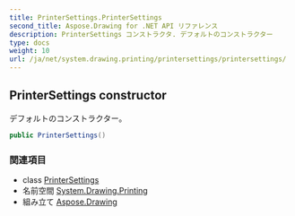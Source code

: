 ```yaml
---
title: PrinterSettings.PrinterSettings
second_title: Aspose.Drawing for .NET API リファレンス
description: PrinterSettings コンストラクタ. デフォルトのコンストラクター
type: docs
weight: 10
url: /ja/net/system.drawing.printing/printersettings/printersettings/
---
```

## PrinterSettings constructor

デフォルトのコンストラクター。

```csharp
public PrinterSettings()
```

### 関連項目

* class [PrinterSettings](../)
* 名前空間 [System.Drawing.Printing](../../printersettings/)
* 組み立て [Aspose.Drawing](../../../)


